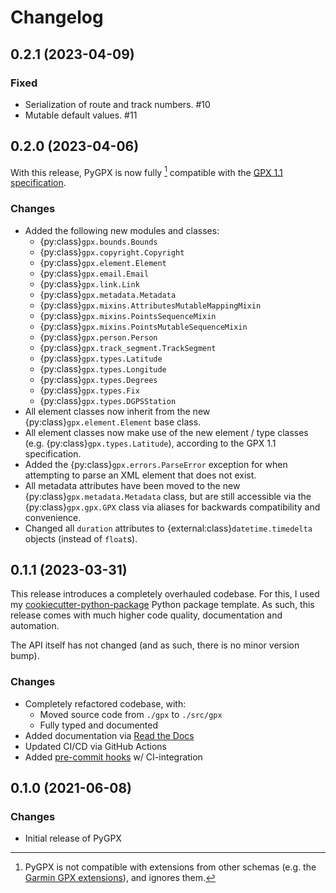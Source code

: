 # Changelog

## 0.2.1 (2023-04-09)

### Fixed

-   Serialization of route and track numbers. #10
-   Mutable default values. #11

## 0.2.0 (2023-04-06)

With this release, PyGPX is now fully [^spec-compat] compatible with the [GPX 1.1 specification](https://www.topografix.com/GPX/1/1/gpx.xsd).

### Changes

-   Added the following new modules and classes:
    -   {py:class}`gpx.bounds.Bounds`
    -   {py:class}`gpx.copyright.Copyright`
    -   {py:class}`gpx.element.Element`
    -   {py:class}`gpx.email.Email`
    -   {py:class}`gpx.link.Link`
    -   {py:class}`gpx.metadata.Metadata`
    -   {py:class}`gpx.mixins.AttributesMutableMappingMixin`
    -   {py:class}`gpx.mixins.PointsSequenceMixin`
    -   {py:class}`gpx.mixins.PointsMutableSequenceMixin`
    -   {py:class}`gpx.person.Person`
    -   {py:class}`gpx.track_segment.TrackSegment`
    -   {py:class}`gpx.types.Latitude`
    -   {py:class}`gpx.types.Longitude`
    -   {py:class}`gpx.types.Degrees`
    -   {py:class}`gpx.types.Fix`
    -   {py:class}`gpx.types.DGPSStation`
-   All element classes now inherit from the new {py:class}`gpx.element.Element` base class.
-   All element classes now make use of the new element / type classes (e.g. {py:class}`gpx.types.Latitude`), according to the GPX 1.1 specification.
-   Added the {py:class}`gpx.errors.ParseError` exception for when attempting to parse an XML element that does not exist.
-   All metadata attributes have been moved to the new {py:class}`gpx.metadata.Metadata` class, but are still accessible via the {py:class}`gpx.gpx.GPX` class via aliases for backwards compatibility and convenience.
-   Changed all `duration` attributes to {external:class}`datetime.timedelta` objects (instead of `float`s).

[^spec-compat]: PyGPX is not compatible with extensions from other schemas (e.g. the [Garmin GPX extensions](https://www8.garmin.com/xmlschemas/GpxExtensionsv3.xsd)), and ignores them.

## 0.1.1 (2023-03-31)

This release introduces a completely overhauled codebase. For this, I used my [cookiecutter-python-package](https://github.com/sgraaf/cookiecutter-python-package) Python package template. As such, this release comes with much higher code quality, documentation and automation.

The API itself has not changed (and as such, there is no minor version bump).

### Changes

-   Completely refactored codebase, with:
    -   Moved source code from `./gpx` to `./src/gpx`
    -   Fully typed and documented
-   Added documentation via [Read the Docs](https://readthedocs.org/)
-   Updated CI/CD via GitHub Actions
-   Added [pre-commit hooks](https://pre-commit.com) w/ CI-integration

## 0.1.0 (2021-06-08)

### Changes

-   Initial release of PyGPX
